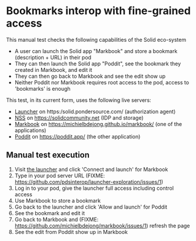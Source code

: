 # Bookmarks interop with fine-grained access

This manual test checks the following capabilities of the Solid eco-system

* A user can launch the Solid app "Markbook" and store a bookmark (description + URL) in their pod
* They can then launch the Solid app "Poddit", see the bookmark they created in Markbook, and edit it
* They can then go back to Markbook and see the edit show up
* Neither Poddit nor Markbook requires root access to the pod, access to 'bookmarks' is enough

This test, in its current form, uses the following live servers:
* [Launcher](https://github.com/pdsinterop/launcher-exploration) on https:/solid.pondersource.com/ (authorization agent)
* [NSS](https://github.com/nodeSolidServer/node-solid-server) on https://solidcommunity.net (IDP and storage)
* [Markbook](https://github.com/michielbdejong/markbook) on https://michielbdejong.github.io/markbook/ (one of the applications)
* [Poddit](https://gitlab.com/vincenttunru/poddit/-/tree/master) on https://poddit.app/ (the other application)


## Manual test execution
1) Visit [the launcher](https://solid.pondersource.com) and click 'Connect and launch' for Markbook
2) Type in your pod server URL (FIXME: https://github.com/pdsinterop/launcher-exploration/issues/1)
3) Log in to your pod, give the launcher full access including control access
4) Use Markbook to store a bookmark
5) Go back to the launcher and click 'Allow and launch' for Poddit
6) See the bookmark and edit it
7) Go back to Markbook and (FIXME: https://github.com/michielbdejong/markbook/issues/1) refresh the page
8) See the edit from Poddit show up in Markbook
